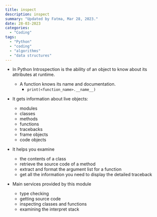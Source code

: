 ```yaml
---
title: inspect
description: inspect
summary: "Updated by Fatma, Mar 28, 2023."
date: 28-03-2023
categories:
  - "Coding"
tags:
  - "Python"
  - "coding"
  - "algorithms"
  - "data structures"
---
```


- In Python Introspection is the ability of an object to know about its attributes at runtime.
  - A function knows its name and documentation.
    - `print(<function_name>.__name__)`

- It gets information about live objects:
  - modules
  - classes
  - methods
  - functions
  - tracebacks
  - frame objects
  - code objects

- It helps you examine
  - the contents of a class
  - retrieve the source code of a method
  - extract and format the argument list for a function
  - get all the information you need to display the detailed traceback

- Main services provided by this module
  - type checking
  - getting source code
  - inspecting classes and functions
  - examining the interpret stack

